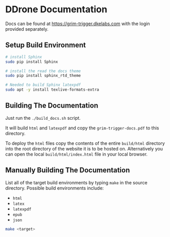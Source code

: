 # DDrone Documentation

Docs can be found at https://grim-trigger.dkelabs.com with the login provided separately.

## Setup Build Environment

``` bash
# install Sphinx
sudo pip install Sphinx

# install the read the docs theme
sudo pip install sphinx_rtd_theme

# Needed to build Sphinx latexpdf
sudo apt -y install texlive-formats-extra
```

## Building The Documentation

Just run the `./build_docs.sh` script.

It will build `html` and `latexpdf` and copy the `grim-trigger-docs.pdf` to this directory.

To deploy the `html` files copy the contents of the entire `build/html` directory into the root directory of the website it is to be hosted on. Alternatively you can open the local `build/html/index.html` file in your local browser.


## Manually Building The Documentation

List all of the target build environments by typing `make` in the source directory. Possible <target> build environments include:

* `html`
* `latex`
* `latexpdf`
* `epub`
* `json`

``` bash
make <target>
```
